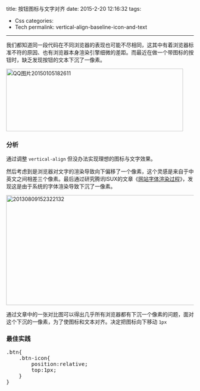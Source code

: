 title: 按钮图标与文字对齐
date: 2015-2-20 12:16:32
tags:
- Css
categories:
- Tech
permalink: vertical-align-baseline-icon-and-text
---
我们都知道同一段代码在不同浏览器的表现也可能不尽相同，这其中有着浏览器标准不符的原因、也有浏览器本身渲染引擎细微的差距。而最近在做一个带图标的按钮时，缺乏发现按钮的文本下沉了一像素。

<!--more-->


<a href="http://inhu.net/wp-content/uploads/2015/01/QQ图片20150105182611.png"><img src="http://inhu.net/wp-content/uploads/2015/01/QQ图片20150105182611.png" alt="QQ图片20150105182611" width="475" height="168" class="alignnone size-full wp-image-954" /></a>


### 分析

通过调整 `vertical-align` 但没办法实现理想的图标与文字效果。

然后考虑到是浏览器对文字的渲染导致向下偏移了一个像素，这个灵感是来自于中英文之间相差三个像素。最后通过研究腾讯ISUX的文章《[网站字体渲染过程](http://isux.tencent.com/website-font-rendering-process.html)》，发现这是由于系统的字体渲染导致下沉了一像素。

<a href="http://inhu.net/wp-content/uploads/2015/01/20130809152322132.png"><img src="http://inhu.net/wp-content/uploads/2015/01/20130809152322132.png" alt="20130809152322132" width="590" height="295" class="alignnone size-full wp-image-953" /></a>

通过文章中的一张对比图可以得出几乎所有浏览器都有下沉一个像素的问题，面对这个下沉的一像素，为了使图标和文本对齐。决定把图标向下移动 `1px`

### 最佳实践

<pre class="lang:sass decode:true " >.btn{
    .btn-icon{
        position:relative;
        top:1px;
    }
}</pre> 
